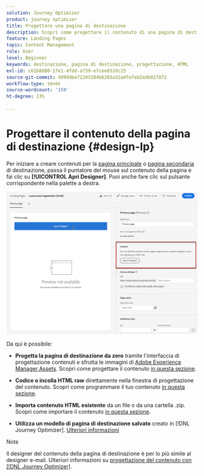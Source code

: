 ```yaml
---
solution: Journey Optimizer
product: journey optimizer
title: Progettare una pagina di destinazione
description: Scopri come progettare il contenuto di una pagina di destinazione in Journey Optimizer
feature: Landing Pages
topic: Content Management
role: User
level: Beginner
keywords: destinazione, pagina di destinazione, progettazione, HTML
exl-id: c61b8d80-17e1-4fdd-a739-efcee032dc23
source-git-commit: 4899dbe71243184b6283a32a4fe7eb2edb82f872
workflow-type: tm+mt
source-wordcount: '159'
ht-degree: 13%

---
```


# Progettare il contenuto della pagina di destinazione {#design-lp}

Per iniziare a creare contenuti per la [pagina principale](create-lp.md#configure-primary-page) o [pagina secondaria](create-lp.md#configure-subpages) di destinazione, passa il puntatore del mouse sul contenuto della pagina e fai clic su **[!UICONTROL Apri Designer]**. Puoi anche fare clic sul pulsante corrispondente nella palette a destra.

![](assets/lp_open-designer.png)

Da qui è possibile:

* **Progetta la pagina di destinazione da zero** tramite l&#39;interfaccia di progettazione contenuti e sfrutta le immagini di [Adobe Experience Manager Assets](../content-management/assets.md). Scopri come progettare il contenuto <!--or use built-in templates--> [in questa sezione](../email/content-from-scratch.md).

* **Codice o incolla HTML raw** direttamente nella finestra di progettazione del contenuto. Scopri come programmare il tuo contenuto [in questa sezione](../email/code-content.md).

* **Importa contenuto HTML esistente** da un file o da una cartella .zip. Scopri come importare il contenuto [in questa sezione](../email/existing-content.md).

* **Utilizza un modello di pagina di destinazione salvato** creato in [!DNL Journey Optimizer]. [Ulteriori informazioni](lp-templates.md)

>[!NOTE]
>
>Il designer del contenuto della pagina di destinazione è per lo più simile al designer e-mail. Ulteriori informazioni su [progettazione del contenuto con [!DNL Journey Optimizer]](../email/get-started-email-design.md).

